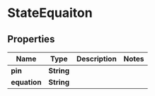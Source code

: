 

# StateEquaiton

## Properties

Name | Type | Description | Notes
------------ | ------------- | ------------- | -------------
**pin** | **String** |  | 
**equation** | **String** |  | 



